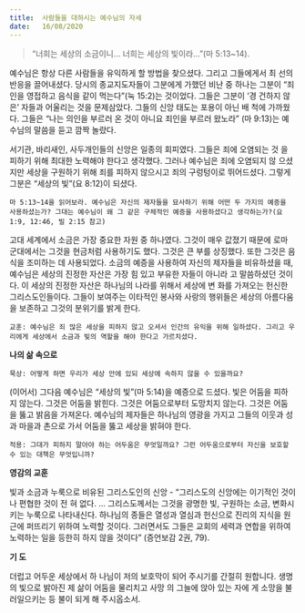 ```yaml
---
title:  사람들을 대하시는 예수님의 자세
date:   16/08/2020
---
```


> <p></p>
> “너희는 세상의 소금이니… 너희는 세상의 빛이라…”(마 5:13~14).

예수님은 항상 다른 사람들을 유익하게 할 방법을 찾으셨다. 그리고 그들에게서 최 선의 반응을 끌어내셨다. 당시의 종교지도자들이 그분에게 가했던 비난 중 하나는 그분이 “죄인을 영접하고 음식을 같이 먹는다”(눅 15:2)는 것이었다. 그들은 그분이 ‘경 건하지 않은’ 자들과 어울리는 것을 문제삼았다. 그들의 신앙 태도는 포용이 아닌 배 척에 가까웠다. 그들은 “나는 의인을 부르러 온 것이 아니요 죄인을 부르러 왔노라” (마 9:13)는 예수님의 말씀을 듣고 깜짝 놀랐다.

서기관, 바리새인, 사두개인들의 신앙은 일종의 회피였다. 그들은 죄에 오염되는 것 을 피하기 위해 최대한 노력해야 한다고 생각했다. 그러나 예수님은 죄에 오염되지 않 으셨지만 세상을 구원하기 위해 죄를 피하지 않으시고 죄의 구렁텅이로 뛰어드셨다. 그렇게 그분은 “세상의 빛”(요 8:12)이 되셨다.

`마 5:13~14을 읽어보라. 예수님은 자신의 제자들을 묘사하기 위해 어떤 두 가지의 예증을 사용하셨는가? 그대는 예수님이 왜 그 같은 구체적인 예증을 사용하셨다고 생각하는가?(요 1:9, 12:46, 빌 2:15 참고)`

고대 세계에서 소금은 가장 중요한 자원 중 하나였다. 그것이 매우 값졌기 때문에 로마 군대에서는 그것을 현금처럼 사용하기도 했다. 그것은 큰 부를 상징했다. 또한 그것은 음식을 조미하는 데 사용되었다. 소금의 예증을 사용하여 자신의 제자들을 비유하셨을 때, 예수님은 세상의 진정한 자산은 가장 힘 있고 부유한 자들이 아니라 고 말씀하셨던 것이다. 이 세상의 진정한 자산은 하나님의 나라를 위해서 세상에 변 화를 가져오는 헌신한 그리스도인들이다. 그들이 보여주는 이타적인 봉사와 사랑의 행위들은 세상의 아름다움을 보존하고 그것의 분위기를 밝게 한다.

`교훈: 예수님은 죄 많은 세상을 피하지 않고 오셔서 인간의 유익을 위해 일하셨다. 그리고 우리에게 세상에서 소금과 빛의 역할을 해야 한다고 가르치셨다.`

**나의 삶 속으로**

`묵상: 어떻게 하면 우리가 세상 안에 있되 세상에 속하지 않을 수 있을까요?`

(이어서) 그다음 예수님은 “세상의 빛”(마 5:14)을 예증으로 드셨다. 빛은 어둠을 피하 지 않는다. 그것은 어둠을 밝힌다. 그것은 어둠으로부터 도망치지 않는다. 그것은 어둠 을 뚫고 밝음을 가져온다. 예수님의 제자들은 하나님의 영광을 가지고 그들의 이웃과 성과 마을과 촌으로 가서 어둠을 뚫고 세상을 밝혀야 한다.

`적용: 그대가 피하지 말아야 하는 어두움은 무엇일까요? 그런 어두움으로부터 자신을 보호할 수 있는 대책은 무엇입니까?`

**영감의 교훈**

빛과 소금과 누룩으로 비유된 그리스도인의 신앙 - “그리스도의 신앙에는 이기적인 것이나 편협한 것이 전 혀 없다. … 그리스도께서는 그것을 광명한 빛, 구원하는 소금, 변화시키는 누룩으로 나타내신다. 하나님의 종들은 열성과 열심과 헌신으로 진리의 지식을 원근에 퍼뜨리기 위하여 노력할 것이다. 그러면서도 그들은 교회의 세력과 연합을 위하여 노력하는 일을 등한히 하지 않을 것이다” (증언보감 2권, 79).

**기 도**

더럽고 어두운 세상에서 하 나님이 저의 보호막이 되어 주시기를 간절히 원합니다. 생명의 빛으로 밝아진 제 삶이 어둠을 물리치고 사망 의 그늘에 앉아 있는 자에 게 소망을 불러일으키는 등 불이 되게 해 주시옵소서.